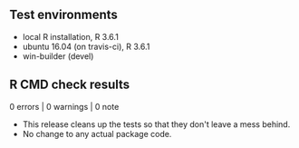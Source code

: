 ## Test environments
* local R installation, R 3.6.1
* ubuntu 16.04 (on travis-ci), R 3.6.1
* win-builder (devel)

## R CMD check results

0 errors | 0 warnings | 0 note

* This release cleans up the tests so that they don't leave a mess behind.
* No change to any actual package code.

